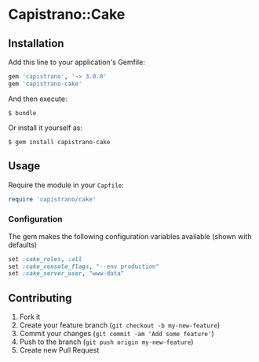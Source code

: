 # Capistrano::Cake

## Installation

Add this line to your application's Gemfile:

```ruby
gem 'capistrano', '~> 3.0.0'
gem 'capistrano-cake'
```

And then execute:

    $ bundle

Or install it yourself as:

    $ gem install capistrano-cake

## Usage

Require the module in your `Capfile`:

```ruby
require 'capistrano/cake'
```

### Configuration

The gem makes the following configuration variables available (shown with defaults)

```ruby
set :cake_roles, :all
set :cake_console_flags, "--env production"
set :cake_server_user, "www-data"
```

## Contributing

1. Fork it
2. Create your feature branch (`git checkout -b my-new-feature`)
3. Commit your changes (`git commit -am 'Add some feature'`)
4. Push to the branch (`git push origin my-new-feature`)
5. Create new Pull Request
